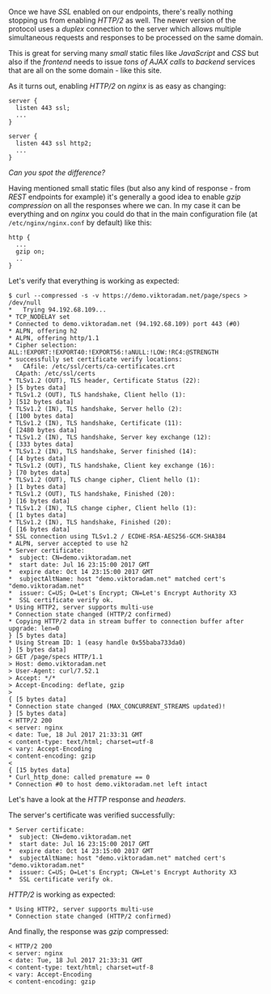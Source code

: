 Once we have *SSL* enabled on our endpoints, there's really nothing stopping us
from enabling *HTTP/2* as well.
The newer version of the protocol uses a *duplex* connection to the server
which allows multiple simultaneous requests and responses to be processed
on the same domain.

This is great for serving many *small* static files like *JavaScript* and *CSS*
but also if the *frontend* needs to issue *tons of AJAX calls* to *backend*
services that are all on the some domain - like this site.  

As it turns out, enabling *HTTP/2* on *nginx* is as easy as changing:

```
server {
  listen 443 ssl;
  ...
}
```

```
server {
  listen 443 ssl http2;
  ...
}
```

*Can you spot the difference?*

Having mentioned small static files (but also any kind of response - from *REST*
endpoints for example) it's generally a good idea to enable *gzip compression* on
all the responses where we can.
In my case it can be everything and on *nginx* you could do that in the main
configuration file (at `/etc/nginx/nginx.conf` by default) like this:

```
http {
  ...
  gzip on;
  ..
}
```

Let's verify that everything is working as expected:

```shell
$ curl --compressed -s -v https://demo.viktoradam.net/page/specs > /dev/null 
*   Trying 94.192.68.109...
* TCP_NODELAY set
* Connected to demo.viktoradam.net (94.192.68.109) port 443 (#0)
* ALPN, offering h2
* ALPN, offering http/1.1
* Cipher selection: ALL:!EXPORT:!EXPORT40:!EXPORT56:!aNULL:!LOW:!RC4:@STRENGTH
* successfully set certificate verify locations:
*   CAfile: /etc/ssl/certs/ca-certificates.crt
  CApath: /etc/ssl/certs
* TLSv1.2 (OUT), TLS header, Certificate Status (22):
} [5 bytes data]
* TLSv1.2 (OUT), TLS handshake, Client hello (1):
} [512 bytes data]
* TLSv1.2 (IN), TLS handshake, Server hello (2):
{ [100 bytes data]
* TLSv1.2 (IN), TLS handshake, Certificate (11):
{ [2480 bytes data]
* TLSv1.2 (IN), TLS handshake, Server key exchange (12):
{ [333 bytes data]
* TLSv1.2 (IN), TLS handshake, Server finished (14):
{ [4 bytes data]
* TLSv1.2 (OUT), TLS handshake, Client key exchange (16):
} [70 bytes data]
* TLSv1.2 (OUT), TLS change cipher, Client hello (1):
} [1 bytes data]
* TLSv1.2 (OUT), TLS handshake, Finished (20):
} [16 bytes data]
* TLSv1.2 (IN), TLS change cipher, Client hello (1):
{ [1 bytes data]
* TLSv1.2 (IN), TLS handshake, Finished (20):
{ [16 bytes data]
* SSL connection using TLSv1.2 / ECDHE-RSA-AES256-GCM-SHA384
* ALPN, server accepted to use h2
* Server certificate:
*  subject: CN=demo.viktoradam.net
*  start date: Jul 16 23:15:00 2017 GMT
*  expire date: Oct 14 23:15:00 2017 GMT
*  subjectAltName: host "demo.viktoradam.net" matched cert's "demo.viktoradam.net"
*  issuer: C=US; O=Let's Encrypt; CN=Let's Encrypt Authority X3
*  SSL certificate verify ok.
* Using HTTP2, server supports multi-use
* Connection state changed (HTTP/2 confirmed)
* Copying HTTP/2 data in stream buffer to connection buffer after upgrade: len=0
} [5 bytes data]
* Using Stream ID: 1 (easy handle 0x55baba733da0)
} [5 bytes data]
> GET /page/specs HTTP/1.1
> Host: demo.viktoradam.net
> User-Agent: curl/7.52.1
> Accept: */*
> Accept-Encoding: deflate, gzip
> 
{ [5 bytes data]
* Connection state changed (MAX_CONCURRENT_STREAMS updated)!
} [5 bytes data]
< HTTP/2 200 
< server: nginx
< date: Tue, 18 Jul 2017 21:33:31 GMT
< content-type: text/html; charset=utf-8
< vary: Accept-Encoding
< content-encoding: gzip
< 
{ [15 bytes data]
* Curl_http_done: called premature == 0
* Connection #0 to host demo.viktoradam.net left intact
```

Let's have a look at the *HTTP* response and *headers*.

The server's certificate was verified successfully: 

```
* Server certificate:
*  subject: CN=demo.viktoradam.net
*  start date: Jul 16 23:15:00 2017 GMT
*  expire date: Oct 14 23:15:00 2017 GMT
*  subjectAltName: host "demo.viktoradam.net" matched cert's "demo.viktoradam.net"
*  issuer: C=US; O=Let's Encrypt; CN=Let's Encrypt Authority X3
*  SSL certificate verify ok.
```

*HTTP/2* is working as expected:

```
* Using HTTP2, server supports multi-use
* Connection state changed (HTTP/2 confirmed)
```

And finally, the response was *gzip* compressed:

```
< HTTP/2 200 
< server: nginx
< date: Tue, 18 Jul 2017 21:33:31 GMT
< content-type: text/html; charset=utf-8
< vary: Accept-Encoding
< content-encoding: gzip
```
